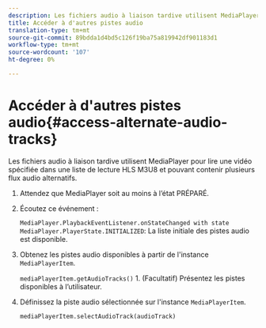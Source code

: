 ```yaml
---
description: Les fichiers audio à liaison tardive utilisent MediaPlayer pour lire une vidéo spécifiée dans une liste de lecture HLS M3U8 et pouvant contenir plusieurs flux audio alternatifs.
title: Accéder à d'autres pistes audio
translation-type: tm+mt
source-git-commit: 89bdda1d4bd5c126f19ba75a819942df901183d1
workflow-type: tm+mt
source-wordcount: '107'
ht-degree: 0%

---
```



# Accéder à d&#39;autres pistes audio{#access-alternate-audio-tracks}

Les fichiers audio à liaison tardive utilisent MediaPlayer pour lire une vidéo spécifiée dans une liste de lecture HLS M3U8 et pouvant contenir plusieurs flux audio alternatifs.

1. Attendez que MediaPlayer soit au moins à l’état PRÉPARÉ.
1. Écoutez ce événement :

   `MediaPlayer.PlaybackEventListener.onStateChanged with state MediaPlayer.PlayerState.INITIALIZED`: La liste initiale des pistes audio est disponible.

1. Obtenez les pistes audio disponibles à partir de l&#39;instance `MediaPlayerItem`.

   `mediaPlayerItem.getAudioTracks()` 1. (Facultatif) Présentez les pistes disponibles à l’utilisateur.
1. Définissez la piste audio sélectionnée sur l&#39;instance `MediaPlayerItem`.

   `mediaPlayerItem.selectAudioTrack(audioTrack)`